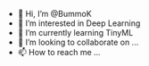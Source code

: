 - 👋 Hi, I’m @BummoK
- 👀 I’m interested in Deep Learning
- 🌱 I’m currently learning TinyML
- 💞️ I’m looking to collaborate on ...
- 📫 How to reach me ...

<!---
BummoK/BummoK is a ✨ special ✨ repository because its `README.md` (this file) appears on your GitHub profile.
You can click the Preview link to take a look at your changes.
--->
